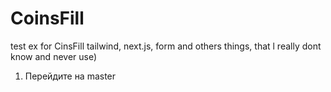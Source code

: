 # CoinsFill
test ex for CinsFill tailwind, next.js, form and others things, that l really dont know and never use)
1. Перейдите на master

